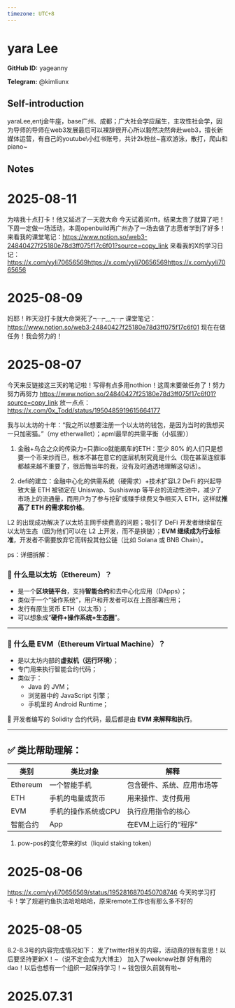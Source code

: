 ```yaml
---
timezone: UTC+8
---
```


# yara Lee

**GitHub ID:** yageanny

**Telegram:** @kimliunx

## Self-introduction

yaraLee,entj金牛座，base广州、成都；广大社会学应届生，主攻性社会学，因为导师的导师在web3发展最后可以裸辞很开心所以毅然决然奔赴web3，擅长新媒体运营，有自己的youtube\小红书账号，共计2k粉丝~喜欢游泳，散打，爬山和piano~

## Notes

<!-- Content_START -->
# 2025-08-11

为啥我十点打卡！他又延迟了一天救大命
今天试着买nft，结果太贵了就算了吧！
下周一定做一场活动，本周openbuild再广州办了一场去做了志愿者学到了好多！
来看我的课堂笔记：https://www.notion.so/web3-24840427f25180e78d3ff075f17c6f01?source=copy_link
来看我的X的学习日记：https://x.com/yyli70656569https://x.com/yyli70656569https://x.com/yyli7065656

# 2025-08-09

妈耶！昨天没打卡就大命哭死了┭┮﹏┭┮ 
课堂笔记：https://www.notion.so/web3-24840427f25180e78d3ff075f17c6f01
现在在做任务！我会努力的！

# 2025-08-07

今天来反链接这三天的笔记啦！写得有点多用nothion！这周末要做任务了！努力努力再努力
https://www.notion.so/24840427f25180e78d3ff075f17c6f01?source=copy_link
放一点点：https://x.com/0x_Todd/status/1950485919615664177

我与以太坊的十年：“我之所以想要注册一个以太坊的钱包，是因为当时的我想买一只加密猫。”（my etherwallet）；apml最早的共需平衡（小狐狸））

  1.  金融+乌合之众的传染力=只靠ico就能飙车的ETH：至少 80% 的人们只是想要一个币来炒而已，根本不甚在意它的底层机制究竟是什么（现在甚至连叙事都越来越不重要了，很后悔当年的我，没有及时通透地理解这句话）。

1. defi的建立：金融中心化的供需系统（硬需求）+技术扩容L2
DeFi 的兴起导致大量 ETH 被锁定在 Uniswap、Sushiswap 等平台的流动性池中，减少了市场上的流通量，而用户为了参与挖矿或赚手续费又争相买入 ETH，这样就**推高了 ETH 的需求和价格**。

L2 的出现成功解决了以太坊主网手续费高的问题；吸引了 DeFi 开发者继续留在以太坊生态（因为他们可以在 L2 上开发，而不是换链）；**EVM 继续成为行业标准**，开发者不需要放弃它而转投其他公链（比如 Solana 或 BNB Chain）。

ps：详细拆解：

### 🔹 什么是以太坊（Ethereum）？

- 是一个**区块链平台**，支持**智能合约**和去中心化应用（DApps）；
- 类似于一个“操作系统”，用户和开发者可以在上面部署应用；
- 发行有原生货币 ETH（以太币）；
- 可以想象成“**硬件+操作系统+生态圈**”。

---

### 🔹 什么是 EVM（Ethereum Virtual Machine）？

- 是以太坊内部的**虚拟机（运行环境）**；
- 专门用来执行智能合约代码；
- 类似于：
    - Java 的 JVM；
    - 浏览器中的 JavaScript 引擎；
    - 手机里的 Android Runtime；

📌 开发者编写的 Solidity 合约代码，最后都是由 **EVM 来解释和执行**。

---

## ✅ 类比帮助理解：

| 类别 | 类比对象 | 解释 |
| --- | --- | --- |
| Ethereum | 一个智能手机 | 包含硬件、系统、应用市场等 |
| ETH | 手机的电量或货币 | 用来操作、支付费用 |
| EVM | 手机的操作系统或CPU | 执行应用指令的核心 |
| 智能合约 | App | 在EVM上运行的“程序” |
1. pow-pos的变化带来的lst（liquid staking token）

# 2025-08-06

https://x.com/yyli70656569/status/1952816870450708746
今天的学习打卡！学了规避钓鱼执法哈哈哈哈，原来remote工作也有那么多不好的

# 2025-08-05

8.2-8.3号的内容完成情况如下：
发了twitter相关的内容，活动真的很有意思！以后要坚持更新X！~（说不定会成为大博主）
加入了weeknew社群 好有用的dao！以后也想有一个组织一起保持学习！~
钱包很久前就有啦~


# 2025.07.31


<!-- Content_END -->
